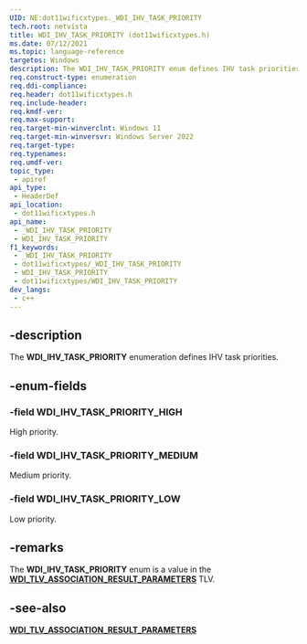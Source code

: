 ```yaml
---
UID: NE:dot11wificxtypes._WDI_IHV_TASK_PRIORITY
tech.root: netvista
title: WDI_IHV_TASK_PRIORITY (dot11wificxtypes.h)
ms.date: 07/12/2021
ms.topic: language-reference
targetos: Windows
description: The WDI_IHV_TASK_PRIORITY enum defines IHV task priorities.
req.construct-type: enumeration
req.ddi-compliance: 
req.header: dot11wificxtypes.h
req.include-header: 
req.kmdf-ver: 
req.max-support: 
req.target-min-winverclnt: Windows 11 
req.target-min-winversvr: Windows Server 2022
req.target-type: 
req.typenames: 
req.umdf-ver: 
topic_type:
 - apiref
api_type:
 - HeaderDef
api_location:
 - dot11wificxtypes.h
api_name:
 - _WDI_IHV_TASK_PRIORITY
 - WDI_IHV_TASK_PRIORITY
f1_keywords:
 - _WDI_IHV_TASK_PRIORITY
 - dot11wificxtypes/_WDI_IHV_TASK_PRIORITY
 - WDI_IHV_TASK_PRIORITY
 - dot11wificxtypes/WDI_IHV_TASK_PRIORITY
dev_langs:
 - c++
---
```


## -description

The **WDI_IHV_TASK_PRIORITY** enumeration defines IHV task priorities.

## -enum-fields

### -field WDI_IHV_TASK_PRIORITY_HIGH

High priority.

### -field WDI_IHV_TASK_PRIORITY_MEDIUM

Medium priority.

### -field WDI_IHV_TASK_PRIORITY_LOW

Low priority.

## -remarks

The **WDI_IHV_TASK_PRIORITY** enum is a value in the [**WDI_TLV_ASSOCIATION_RESULT_PARAMETERS**](/windows-hardware/drivers/netcx/wdi-tlv-ihv-task-request-parameters) TLV.

## -see-also

[**WDI_TLV_ASSOCIATION_RESULT_PARAMETERS**](/windows-hardware/drivers/netcx/wdi-tlv-ihv-task-request-parameters)